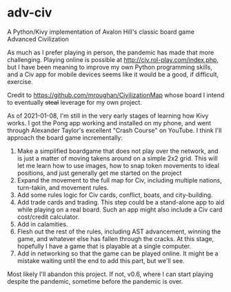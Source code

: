# adv-civ
A Python/Kivy implementation of Avalon Hill's classic board game Advanced Civilization

As much as I prefer playing in person, the pandemic has made that more challenging. Playing online is possible at http://civ.rol-play.com/index.php, but I have been meaning to improve my own Python programming skills, and a Civ app for mobile devices seems like it would be a good, if difficult, exercise.

Credit to https://github.com/mroughan/CivilizationMap whose board I intend to eventually ~~steal~~ leverage for my own project.

As of 2021-01-08, I'm still in the very early stages of learning how Kivy works. I got the Pong app working and installed on my phone, and went through Alexander Taylor's excellent "Crash Course" on YouTube. I think I'll approach the board game incrementally:

1. Make a simplified boardgame that does not play over the network, and is just a matter of moving takens around on a simple 2x2 grid. This will let me learn how to use images, how to snap token movements to ideal positions, and just generally get me started on the project
2. Expand the movement to the full map for Civ, including multiple nations, turn-takin, and movement rules.
3. Add some rules logic for Civ cards, conflict, boats, and city-building.
4. Add trade cards and trading. This step could be a stand-alone app to aid while playing on a real board. Such an app might also include a Civ card cost/credit calculator.
6. Add in calamities.
5. Flesh out the rest of the rules, including AST advancement, winning the game, and whatever else has fallen through the cracks. At this stage, hopefully I have a game that is playable at a single computer.
6. Add in networking so that the game can be played online. It might be a mistake waiting until the end to add this part, but we'll see.

Most likely I'll abandon this project. If not, v0.6, where I can start playing despite the pandemic, sometime before the pandemic is over.
